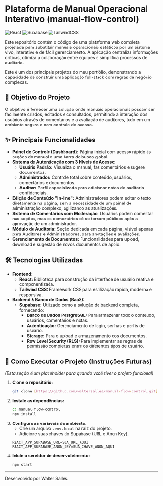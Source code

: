 # Plataforma de Manual Operacional Interativo (manual-flow-control)

![React](https://img.shields.io/badge/react-%2320232a.svg?style=for-the-badge&logo=react&logoColor=%2361DAFB)
![Supabase](https://img.shields.io/badge/Supabase-3ECF8E?style=for-the-badge&logo=supabase&logoColor=white)
![TailwindCSS](https://img.shields.io/badge/tailwindcss-%2338B2AC.svg?style=for-the-badge&logo=tailwind-css&logoColor=white)

Este repositório contém o código de uma plataforma web completa projetada para substituir manuais operacionais estáticos por um sistema vivo, interativo e de fácil gerenciamento. A aplicação centraliza informações críticas, otimiza a colaboração entre equipes e simplifica processos de auditoria.

Este é um dos principais projetos do meu portfólio, demonstrando a capacidade de construir uma aplicação full-stack com regras de negócio complexas.

## 🎯 Objetivo do Projeto

O objetivo é fornecer uma solução onde manuais operacionais possam ser facilmente criados, editados e consultados, permitindo a interação dos usuários através de comentários e a avaliação de auditores, tudo em um ambiente seguro e com controle de acesso.

## ✨ Principais Funcionalidades

* **Painel de Controle (Dashboard):** Página inicial com acesso rápido às seções do manual e uma barra de busca global.
* **Sistema de Autenticação com 3 Níveis de Acesso:**
    * **Usuário Padrão:** Visualiza o manual, faz comentários e sugere documentos.
    * **Administrador:** Controle total sobre conteúdo, usuários, comentários e documentos.
    * **Auditor:** Perfil especializado para adicionar notas de auditoria confidenciais.
* **Edição de Conteúdo "In-line":** Administradores podem editar o texto diretamente na página, sem a necessidade de um painel de administração complexo, agilizando as atualizações.
* **Sistema de Comentários com Moderação:** Usuários podem comentar nas seções, mas os comentários só se tornam públicos após a aprovação de um administrador.
* **Módulo de Auditoria:** Seção dedicada em cada página, visível apenas para Auditores e Administradores, para anotações e avaliações.
* **Gerenciamento de Documentos:** Funcionalidades para upload, download e sugestão de novos documentos de apoio.

## 🛠️ Tecnologias Utilizadas

* **Frontend:**
    * **React:** Biblioteca para construção da interface de usuário reativa e componentizada.
    * **Tailwind CSS:** Framework CSS para estilização rápida, moderna e responsiva.
* **Backend & Banco de Dados (BaaS):**
    * **Supabase:** Utilizado como a solução de backend completa, fornecendo:
        * **Banco de Dados PostgreSQL:** Para armazenar todo o conteúdo, usuários, comentários e notas.
        * **Autenticação:** Gerenciamento de login, senhas e perfis de usuário.
        * **Storage:** Para o upload e armazenamento dos documentos.
        * **Row Level Security (RLS):** Para implementar as regras de permissão complexas entre os diferentes tipos de usuário.

## 🚀 Como Executar o Projeto (Instruções Futuras)

*(Esta seção é um placeholder para quando você tiver o projeto funcional)*

1.  **Clone o repositório:**
    ```bash
    git clone [https://github.com/waltersalles/manual-flow-control.git](https://github.com/waltersalles/manual-flow-control.git)
    ```
2.  **Instale as dependências:**
    ```bash
    cd manual-flow-control
    npm install
    ```
3.  **Configure as variáveis de ambiente:**
    * Crie um arquivo `.env.local` na raiz do projeto.
    * Adicione suas chaves do Supabase (URL e Anon Key).
    ```env
    REACT_APP_SUPABASE_URL=SUA_URL_AQUI
    REACT_APP_SUPABASE_ANON_KEY=SUA_CHAVE_ANON_AQUI
    ```
4.  **Inicie o servidor de desenvolvimento:**
    ```bash
    npm start
    ```

---

Desenvolvido por Walter Salles.

